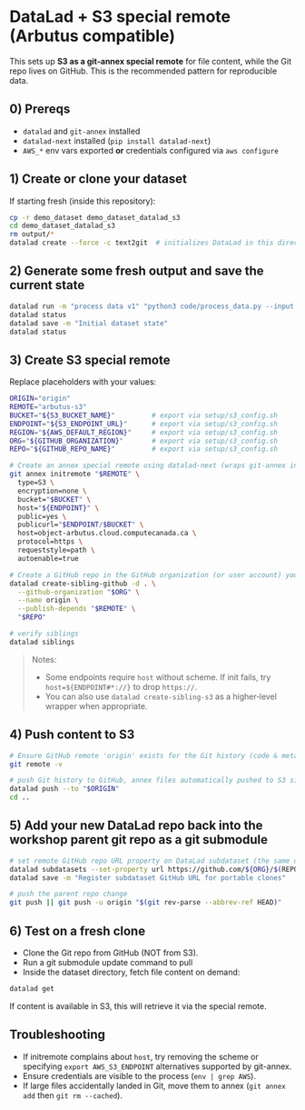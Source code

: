 # DataLad + S3 special remote (Arbutus compatible)

This sets up **S3 as a git‑annex special remote** for file content, while the Git repo
lives on GitHub. This is the recommended pattern for reproducible data.

## 0) Prereqs

- `datalad` and `git‑annex` installed
- `datalad-next` installed (`pip install datalad-next`)
- `AWS_*` env vars exported **or** credentials configured via `aws configure`

## 1) Create or clone your dataset

If starting fresh (inside this repository):

```bash
cp -r demo_dataset demo_dataset_datalad_s3
cd demo_dataset_datalad_s3
rm output/*
datalad create --force -c text2git  # initializes DataLad in this directory
```

## 2) Generate some fresh output and save the current state

```bash
datalad run -m "process data v1" "python3 code/process_data.py --input data/input.csv --out outputs/processed.csv"
datalad status
datalad save -m "Initial dataset state"
datalad status
```

## 3) Create S3 special remote

Replace placeholders with your values:

```bash
ORIGIN="origin"
REMOTE="arbutus-s3"
BUCKET="${S3_BUCKET_NAME}"         # export via setup/s3_config.sh
ENDPOINT="${S3_ENDPOINT_URL}"      # export via setup/s3_config.sh
REGION="${AWS_DEFAULT_REGION}"     # export via setup/s3_config.sh
ORG="${GITHUB_ORGANIZATION}"       # export via setup/s3_config.sh
REPO="${GITHUB_REPO_NAME}"         # export via setup/s3_config.sh

# Create an annex special remote using datalad-next (wraps git-annex initremote)
git annex initremote "$REMOTE" \
  type=S3 \
  encryption=none \
  bucket="$BUCKET" \
  host="${ENDPOINT}" \
  public=yes \
  publicurl="$ENDPOINT/$BUCKET" \
  host=object-arbutus.cloud.computecanada.ca \
  protocol=https \
  requeststyle=path \
  autoenable=true

# Create a GitHub repo in the GitHub organization (or user account) you set in setup/s3_config.sh and wire it up as 'origin'
datalad create-sibling-github -d . \
  --github-organization "$ORG" \
  --name origin \
  --publish-depends "$REMOTE" \
  "$REPO"

# verify siblings
datalad siblings
```

> Notes:
> - Some endpoints require `host` without scheme. If init fails, try `host=${ENDPOINT#*://}` to drop `https://`.
> - You can also use `datalad create-sibling-s3` as a higher‑level wrapper when appropriate.

## 4) Push content to S3

```bash
# Ensure GitHub remote 'origin' exists for the Git history (code & metadata).
git remote -v

# push Git history to GitHub, annex files automatically pushed to S3 sibling due to publish-depends
datalad push --to "$ORIGIN"
cd ..
```


## 5) Add your new DataLad repo back into the workshop parent git repo as a git submodule

```bash
# set remote GitHub repo URL property on DataLad subdataset (the same one we just created) 
datalad subdatasets --set-property url https://github.com/${ORG}/$(REPO).git demo_dataset_datalad_s3
datalad save -m "Register subdataset GitHub URL for portable clones"

# push the parent repo change
git push || git push -u origin "$(git rev-parse --abbrev-ref HEAD)"
```

## 6) Test on a fresh clone

- Clone the Git repo from GitHub (NOT from S3).
- Run a git submodule update command to pull 
- Inside the dataset directory, fetch file content on demand:

```bash
datalad get 
```

If content is available in S3, this will retrieve it via the special remote.

## Troubleshooting

- If initremote complains about `host`, try removing the scheme or specifying `export AWS_S3_ENDPOINT` alternatives supported by git-annex.
- Ensure credentials are visible to the process (`env | grep AWS`).
- If large files accidentally landed in Git, move them to annex (`git annex add` then `git rm --cached`).
